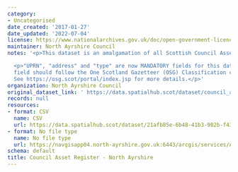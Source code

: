 ```yaml
---
category:
- Uncategorised
date_created: '2017-01-27'
date_updated: '2022-07-04'
license: https://www.nationalarchives.gov.uk/doc/open-government-licence/version/3/
maintainer: North Ayrshire Council
notes: '<p>This dataset is an amalgamation of all Scottish Council Asset Registers.</p>

  <p>"UPRN", "address" and "type" are now MANDATORY fields for this dataset. The "type"
  field should follow the One Scotland Gazetteer (OSG) Classification conventions.
  See https://osg.scot/portal/index.jsp for more details.</p>'
organization: North Ayrshire Council
original_dataset_link: ' https://data.spatialhub.scot/dataset/council_asset_register-na'
records: null
resources:
- format: CSV
  name: CSV
  url: https://data.spatialhub.scot/dataset/21afb85e-6b48-41b3-902b-f430b107bb1b/resource/ea95c986-150b-4d6f-b909-2e12b6233005/download/councilassetregister-na.csv
- format: No file type
  name: No file type
  url: https://navgisapp04.north-ayrshire.gov.uk:6443/arcgis/services/AGOL/Spatial_Hub/MapServer/WFSServer
schema: default
title: Council Asset Register - North Ayrshire
---
```

